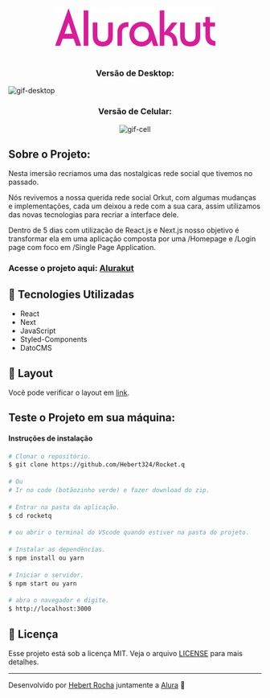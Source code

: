<div align="center">
  <img src="https://github.com/Hebert324/alurakut/blob/main/github/Alurakut.png">
</div>

<br />

<h3 align="center">Versão de Desktop:</h3>
<img alt="gif-desktop" src="https://github.com/Hebert324/alurakut/blob/main/github/alurakut.gif">

<div align="center">
  <h3>Versão de Celular:</h3>
  <img alt="gif-cell" width="300px" src="https://github.com/Hebert324/alurakut/blob/main/github/alurakut-cell.gif">
</div>
  
## Sobre o Projeto:

Nesta imersão recriamos uma das nostalgicas rede social que tivemos no passado.

Nós revivemos a nossa querida rede social Orkut, com algumas mudanças e implementações, cada um deixou a rede com a sua cara, assim utilizamos das novas tecnologias para recriar a interface dele.

Dentro de 5 dias com utilização de React.js e Next.js nosso objetivo é transformar ela em uma aplicação composta por uma /Homepage e /Login page com foco em /Single Page Application. 

### Acesse o projeto aqui: <a href="https://alurakut-web.vercel.app/login">Alurakut</a>

## 🚀 Tecnologies Utilizadas

- React
- Next
- JavaScript
- Styled-Components
- DatoCMS

## 🔖 Layout

Você pode verificar o layout em [link](https://www.figma.com/file/UE276JTrrDHN8xP4JGHqtd/Alurakut-(Copy)). 

## Teste o Projeto em sua máquina:

#### Instruções de instalação

```bash
# Clonar o repositório.
$ git clone https://github.com/Hebert324/Rocket.q

# Ou
# Ir no code (botãozinho verde) e fazer download do zip.

# Entrar na pasta da aplicação.
$ cd rocketq

# ou abrir o terminal do VScode quando estiver na pasta do projeto.

# Instalar as dependências.
$ npm install ou yarn

# Iniciar o servidor.
$ npm start ou yarn

# abra o navegador e digite.
$ http://localhost:3000
```

## :memo: Licença

Esse projeto está sob a licença MIT. Veja o arquivo [LICENSE](.github/LICENSE.md) para mais detalhes.

---

Desenvolvido por [Hebert Rocha](https://www.linkedin.com/in/hebert-rc/) juntamente a [Alura](https://www.alura.com.br) 🤿
